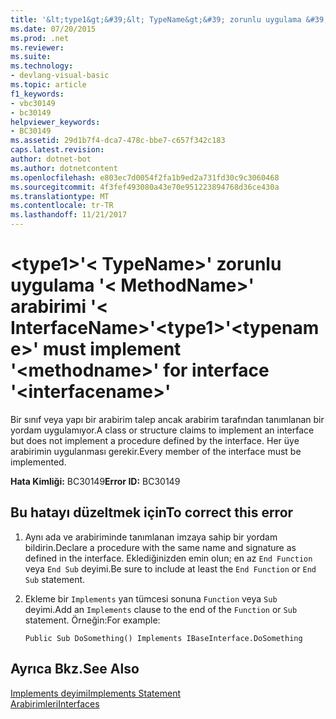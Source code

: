 ```yaml
---
title: '&lt;type1&gt;&#39;&lt; TypeName&gt;&#39; zorunlu uygulama &#39;&lt; MethodName&gt;&#39; arabirimi &#39;&lt; InterfaceName&gt;&#39;'
ms.date: 07/20/2015
ms.prod: .net
ms.reviewer: 
ms.suite: 
ms.technology:
- devlang-visual-basic
ms.topic: article
f1_keywords:
- vbc30149
- bc30149
helpviewer_keywords:
- BC30149
ms.assetid: 29d1b7f4-dca7-478c-bbe7-c657f342c183
caps.latest.revision: 
author: dotnet-bot
ms.author: dotnetcontent
ms.openlocfilehash: e803ec7d0054f2fa1b9ed2a731fd30c9c3060468
ms.sourcegitcommit: 4f3fef493080a43e70e951223894768d36ce430a
ms.translationtype: MT
ms.contentlocale: tr-TR
ms.lasthandoff: 11/21/2017
---
```

# <a name="lttype1gt39lttypenamegt39-must-implement-39ltmethodnamegt39-for-interface-39ltinterfacenamegt39"></a><span data-ttu-id="f7028-102">&lt;type1&gt;&#39;&lt; TypeName&gt;&#39; zorunlu uygulama &#39;&lt; MethodName&gt;&#39; arabirimi &#39;&lt; InterfaceName&gt;&#39;</span><span class="sxs-lookup"><span data-stu-id="f7028-102">&lt;type1&gt;&#39;&lt;typename&gt;&#39; must implement &#39;&lt;methodname&gt;&#39; for interface &#39;&lt;interfacename&gt;&#39;</span></span>
<span data-ttu-id="f7028-103">Bir sınıf veya yapı bir arabirim talep ancak arabirim tarafından tanımlanan bir yordam uygulamıyor.</span><span class="sxs-lookup"><span data-stu-id="f7028-103">A class or structure claims to implement an interface but does not implement a procedure defined by the interface.</span></span> <span data-ttu-id="f7028-104">Her üye arabirimin uygulanması gerekir.</span><span class="sxs-lookup"><span data-stu-id="f7028-104">Every member of the interface must be implemented.</span></span>  
  
 <span data-ttu-id="f7028-105">**Hata Kimliği:** BC30149</span><span class="sxs-lookup"><span data-stu-id="f7028-105">**Error ID:** BC30149</span></span>  
  
## <a name="to-correct-this-error"></a><span data-ttu-id="f7028-106">Bu hatayı düzeltmek için</span><span class="sxs-lookup"><span data-stu-id="f7028-106">To correct this error</span></span>  
  
1.  <span data-ttu-id="f7028-107">Aynı ada ve arabiriminde tanımlanan imzaya sahip bir yordam bildirin.</span><span class="sxs-lookup"><span data-stu-id="f7028-107">Declare a procedure with the same name and signature as defined in the interface.</span></span> <span data-ttu-id="f7028-108">Eklediğinizden emin olun; en az `End Function` veya `End Sub` deyimi.</span><span class="sxs-lookup"><span data-stu-id="f7028-108">Be sure to include at least the `End Function` or `End Sub` statement.</span></span>  
  
2.  <span data-ttu-id="f7028-109">Ekleme bir `Implements` yan tümcesi sonuna `Function` veya `Sub` deyimi.</span><span class="sxs-lookup"><span data-stu-id="f7028-109">Add an `Implements` clause to the end of the `Function` or `Sub` statement.</span></span> <span data-ttu-id="f7028-110">Örneğin:</span><span class="sxs-lookup"><span data-stu-id="f7028-110">For example:</span></span>  
  
    ```  
    Public Sub DoSomething() Implements IBaseInterface.DoSomething  
    ```  
  
## <a name="see-also"></a><span data-ttu-id="f7028-111">Ayrıca Bkz.</span><span class="sxs-lookup"><span data-stu-id="f7028-111">See Also</span></span>  
 [<span data-ttu-id="f7028-112">Implements deyimi</span><span class="sxs-lookup"><span data-stu-id="f7028-112">Implements Statement</span></span>](../../../visual-basic/language-reference/statements/implements-statement.md)  
 [<span data-ttu-id="f7028-113">Arabirimleri</span><span class="sxs-lookup"><span data-stu-id="f7028-113">Interfaces</span></span>](../../../visual-basic/programming-guide/language-features/interfaces/index.md)
